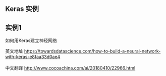 ## Keras 实例


## 实例1
如何用Keras建立神经网络  

英文地址 https://towardsdatascience.com/how-to-build-a-neural-network-with-keras-e8faa33d0ae4<BR/>  
中文翻译 http://www.cocoachina.com/ai/20180410/22966.html


